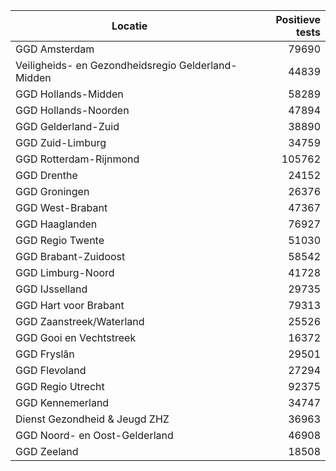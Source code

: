 | Locatie | Positieve tests |
|---------|----------------:|
| GGD Amsterdam                            | 79690 |
| Veiligheids- en Gezondheidsregio Gelderland-Midden | 44839 |
| GGD Hollands-Midden                      | 58289 |
| GGD Hollands-Noorden                     | 47894 |
| GGD Gelderland-Zuid                      | 38890 |
| GGD Zuid-Limburg                         | 34759 |
| GGD Rotterdam-Rijnmond                   | 105762 |
| GGD Drenthe                              | 24152 |
| GGD Groningen                            | 26376 |
| GGD West-Brabant                         | 47367 |
| GGD Haaglanden                           | 76927 |
| GGD Regio Twente                         | 51030 |
| GGD Brabant-Zuidoost                     | 58542 |
| GGD Limburg-Noord                        | 41728 |
| GGD IJsselland                           | 29735 |
| GGD Hart voor Brabant                    | 79313 |
| GGD Zaanstreek/Waterland                 | 25526 |
| GGD Gooi en Vechtstreek                  | 16372 |
| GGD Fryslân                              | 29501 |
| GGD Flevoland                            | 27294 |
| GGD Regio Utrecht                        | 92375 |
| GGD Kennemerland                         | 34747 |
| Dienst Gezondheid & Jeugd ZHZ            | 36963 |
| GGD Noord- en Oost-Gelderland            | 46908 |
| GGD Zeeland                              | 18508 |
